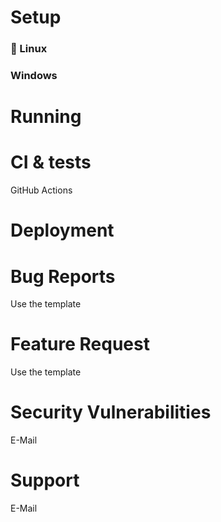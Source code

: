 # Setup



### 🐧 Linux


### Windows


# Running



# CI & tests

GitHub Actions

# Deployment



# Bug Reports

Use the template

# Feature Request

Use the template

# Security Vulnerabilities

E-Mail

# Support

E-Mail
